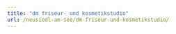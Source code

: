 ```yaml
---
title: "dm friseur- und kosmetikstudio"
url: /neusiedl-am-see/dm-friseur-und-kosmetikstudio/
---
```

